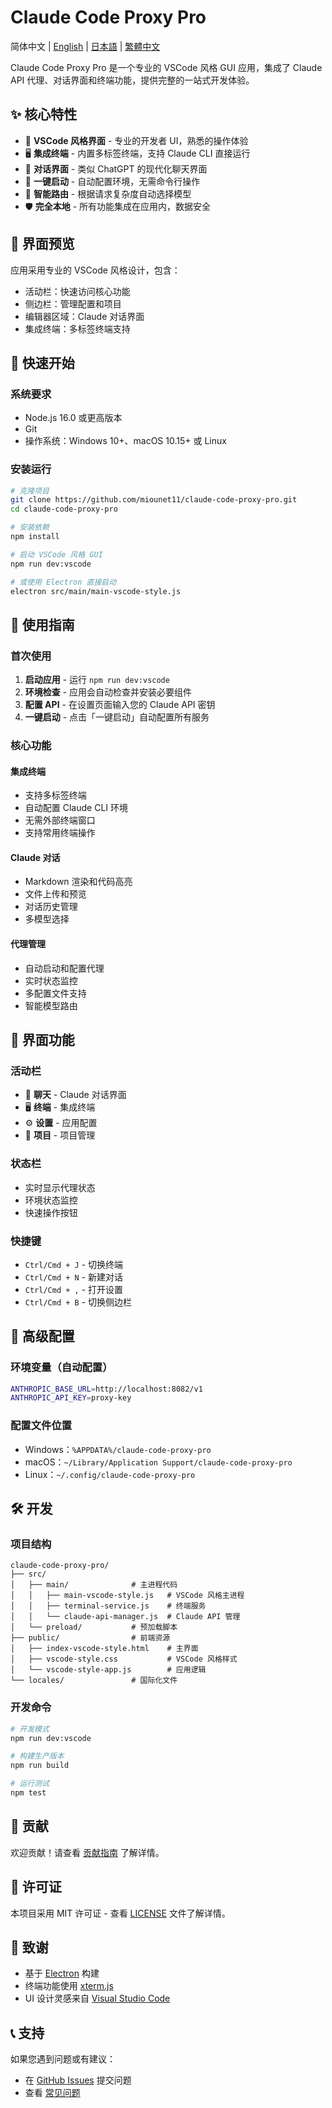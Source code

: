 # Claude Code Proxy Pro

简体中文 | [English](README.md) | [日本語](README.ja.md) | [繁體中文](README.zh-TW.md)

Claude Code Proxy Pro 是一个专业的 VSCode 风格 GUI 应用，集成了 Claude API 代理、对话界面和终端功能，提供完整的一站式开发体验。

## ✨ 核心特性

- 🎨 **VSCode 风格界面** - 专业的开发者 UI，熟悉的操作体验
- 🖥️ **集成终端** - 内置多标签终端，支持 Claude CLI 直接运行
- 💬 **对话界面** - 类似 ChatGPT 的现代化聊天界面
- 🚀 **一键启动** - 自动配置环境，无需命令行操作
- 🔄 **智能路由** - 根据请求复杂度自动选择模型
- 🛡️ **完全本地** - 所有功能集成在应用内，数据安全

## 📸 界面预览

应用采用专业的 VSCode 风格设计，包含：
- 活动栏：快速访问核心功能
- 侧边栏：管理配置和项目
- 编辑器区域：Claude 对话界面
- 集成终端：多标签终端支持

## 🚀 快速开始

### 系统要求

- Node.js 16.0 或更高版本
- Git
- 操作系统：Windows 10+、macOS 10.15+ 或 Linux

### 安装运行

```bash
# 克隆项目
git clone https://github.com/miounet11/claude-code-proxy-pro.git
cd claude-code-proxy-pro

# 安装依赖
npm install

# 启动 VSCode 风格 GUI
npm run dev:vscode

# 或使用 Electron 直接启动
electron src/main/main-vscode-style.js
```

## 📖 使用指南

### 首次使用

1. **启动应用** - 运行 `npm run dev:vscode`
2. **环境检查** - 应用会自动检查并安装必要组件
3. **配置 API** - 在设置页面输入您的 Claude API 密钥
4. **一键启动** - 点击「一键启动」自动配置所有服务

### 核心功能

#### 集成终端
- 支持多标签终端
- 自动配置 Claude CLI 环境
- 无需外部终端窗口
- 支持常用终端操作

#### Claude 对话
- Markdown 渲染和代码高亮
- 文件上传和预览
- 对话历史管理
- 多模型选择

#### 代理管理
- 自动启动和配置代理
- 实时状态监控
- 多配置文件支持
- 智能模型路由

## 🎯 界面功能

### 活动栏
- 💬 **聊天** - Claude 对话界面
- 🖥️ **终端** - 集成终端
- ⚙️ **设置** - 应用配置
- 📁 **项目** - 项目管理

### 状态栏
- 实时显示代理状态
- 环境状态监控
- 快速操作按钮

### 快捷键
- `Ctrl/Cmd + J` - 切换终端
- `Ctrl/Cmd + N` - 新建对话
- `Ctrl/Cmd + ,` - 打开设置
- `Ctrl/Cmd + B` - 切换侧边栏

## 🔧 高级配置

### 环境变量（自动配置）
```bash
ANTHROPIC_BASE_URL=http://localhost:8082/v1
ANTHROPIC_API_KEY=proxy-key
```

### 配置文件位置
- Windows：`%APPDATA%/claude-code-proxy-pro`
- macOS：`~/Library/Application Support/claude-code-proxy-pro`
- Linux：`~/.config/claude-code-proxy-pro`

## 🛠️ 开发

### 项目结构
```
claude-code-proxy-pro/
├── src/
│   ├── main/              # 主进程代码
│   │   ├── main-vscode-style.js   # VSCode 风格主进程
│   │   ├── terminal-service.js    # 终端服务
│   │   └── claude-api-manager.js  # Claude API 管理
│   └── preload/           # 预加载脚本
├── public/                # 前端资源
│   ├── index-vscode-style.html    # 主界面
│   ├── vscode-style.css           # VSCode 风格样式
│   └── vscode-style-app.js        # 应用逻辑
└── locales/               # 国际化文件
```

### 开发命令
```bash
# 开发模式
npm run dev:vscode

# 构建生产版本
npm run build

# 运行测试
npm test
```

## 🤝 贡献

欢迎贡献！请查看 [贡献指南](CONTRIBUTING.md) 了解详情。

## 📄 许可证

本项目采用 MIT 许可证 - 查看 [LICENSE](LICENSE) 文件了解详情。

## 🙏 致谢

- 基于 [Electron](https://www.electronjs.org/) 构建
- 终端功能使用 [xterm.js](https://xtermjs.org/)
- UI 设计灵感来自 [Visual Studio Code](https://code.visualstudio.com/)

## 📞 支持

如果您遇到问题或有建议：
- 在 [GitHub Issues](https://github.com/miounet11/claude-code-proxy-pro/issues) 提交问题
- 查看 [常见问题](FAQ.md)